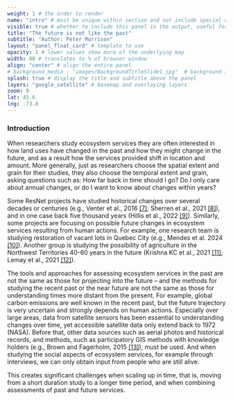 ```yaml
---
weight: 1 # the order to render
name: "intro" # must be unique within section and not include special characters
visible: true # whether to include this panel in the output, useful for testing
title: "The future is not like the past"
subtitle: "Author: Peter Morrison"
layout: "panel_float_card" # template to use
opacity: 1 # lower values show more of the underlying map
width: 80 # translates to % of browser window
align: "center" # align the entire panel
# background_media : "images/BackgroundTitleSlide1.jpg"  # background image rendered behind the panel, covering map
splash: true # display the title and subtitle above the panel
layers: "google_satellite" # basemap and overlaying layers
zoom: 9
lat: 45.6
lng: -73.8
---
```

### Introduction 
<!-- background should be the Monteregie region-->
When researchers study ecosystem services they are often interested in how land uses have changed in the past and how they might change in the future, and as a result how the services provided shift in location and amount. More generally, just as researchers choose the spatial extent and grain for their studies, they also choose the temporal extent and grain, asking questions such as: How far back in time should I go? Do I only care about annual changes, or do I want to know about changes within years? 

Some ResNet projects have studied historical changes over several decades or centuries (e.g., Venter et al., 2016 <a href="../references/">[7]</a>; Sherren et al., 2021 <a href="../references/">[8]</a>), and in one case back five thousand years (Hillis et al., 2022 <a href="../references/">[9]</a>). Similarly, some projects are focusing on possible future changes in ecosystem services resulting from human actions. For example, one research team is studying restoration of vacant lots in Quebec City (e.g., Mendes et al. 2024 <a href="../references/">[10]</a>). Another group is studying the possibility of agriculture in the Northwest Territories 40-60 years in the future (Krishna KC et al., 2021 <a href="../references/">[11]</a>; Lemay et al., 2021 <a href="../references/">[12]</a>). 

The tools and approaches for assessing ecosystem services in the past are not the same as those for projecting into the future – and the methods for studying the recent past or the near future are not the same as those for understanding times more distant from the present. For example, global carbon emissions are well known in the recent past, but the future trajectory is very uncertain and strongly depends on human actions. Especially over large areas, data from satellite sensors has been essential to understanding changes over time, yet accessible satellite data only extend back to 1972 (NASA). Before that, other data sources such as aerial photos and historical records, and methods, such as participatory GIS methods with knowledge holders (e.g., Brown and Fagerholm, 2015 <a href="../references/">[13]</a>), must be used. And when studying the social aspects of ecosystem services, for example through interviews, we can only obtain input from people who are still alive. 

This creates significant challenges when scaling up in time, that is, moving from a short duration study to a longer time period, and when combining assessments of past and future services.